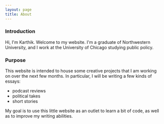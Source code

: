 ```yaml
---
layout: page
title: About
---
```


### Introduction 
Hi, I'm Karthik. Welcome to my website. I'm a graduate of Northwestern University, and I work at the University of Chicago studying 
public policy. 

### Purpose 
This website is intended to house some creative projects that I am working on over the next few months. In particular, 
I will be writing a few kinds of essays:
- podcast reviews 
- political takes 
- short stories 

My goal is to use this little website as an outlet to learn a bit of code, as well as to improve my writing abilities. 
